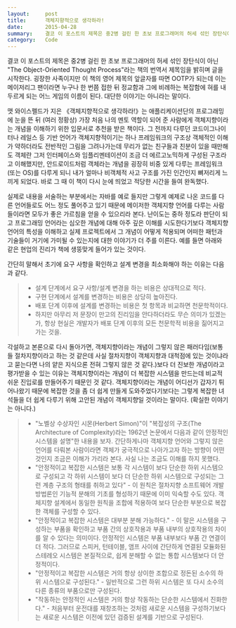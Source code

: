 ```yaml
---
layout:     post
title:      객체지향적으로 생각하라!
date:       2015-04-28
summary:    결코 이 포스트의 제목은 중2병 걸린 한 초보 프로그래머의 허세 섞인 장탄식이 아닌 "The Object-Oriented Thought Process"라는 책의 번역서 제목임을 밝히며 글을 시작한다. 굉장한 사족이지만 이 책의 영어 제목의 앞글자를 따면 OOTP가 되는데 이는 메이저리그 팬이라면 누구나 한 번쯤 접한 뒤 정교함과 그에 비례하는 복잡함에 혀를 내두르게 되는 어느 게임의 이름이 된다. 대단한 이야기는 아니라는 말이다.
category:	Code
---
```


결코 이 포스트의 제목은 중2병 걸린 한 초보 프로그래머의 허세 섞인 장탄식이 아닌 "The Object-Oriented Thought Process"라는 책의 번역서 제목임을 밝히며 글을 시작한다. 굉장한 사족이지만 이 책의 영어 제목의 앞글자를 따면 OOTP가 되는데 이는 메이저리그 팬이라면 누구나 한 번쯤 접한 뒤 정교함과 그에 비례하는 복잡함에 혀를 내두르게 되는 어느 게임의 이름이 된다. 대단한 이야기는 아니라는 말이다.

맷 와이스펠드가 지은 《객체지향적으로 생각하라!》는 애플리케이션단의 프로그래밍에 눈을 뜬 뒤 (여러 정황상) 가장 처음 나의 멘토 역할이 되어 준 사람에게 객체지향이라는 개념을 이해하기 위한 입문서로 추천을 받은 책이다. 그 전까지 다루던 코드이그나이터나 레일스 등 기반 언어가 객체지향적이기는 하나 프레임워크의 구조상 객체적인 이해가 약하더라도 전반적인 그림을 그려나가는데 무리가 없는 친구들과 친분이 있을 때만해도 객체란 그저 인터페이스와 임플리멘테이션이 조금 더 에르고노믹하게 구성된 구조라고 이해했지만, 안드로이드처럼 객체라는 개념을 굉장히 비중 있게 다루는 프레임워크(또는 OS)를 다루게 되니 내가 얼마나 비객체적 사고 구조를 가진 인간인지 뼈저리게 느끼게 되었다. 바로 그 때 이 책이 다시 눈에 띄었고 적당한 시간을 들여 완독했다.

실제로 내용을 서술하는 부분에서는 자바를 예로 들지만 그렇게 예제로 나온 코드를 다른 언어들로도 어느 정도 풀어주고 있기 때문에 메이저한 객체지향 언어를 다루는 사람들이라면 모두가 좋은 가르침을 얻을 수 있으리라 본다. 난이도는 중하 정도라 판단이 되고 프로그래밍 언어라는 심오한 개념에 대해 아주 깊은 이해를 시도한다기보다 객체지향 언어의 특성을 이해하고 실제 프로젝트에서 그 개념이 어떻게 적용되며 어떠한 패턴과 기술들이 거기에 가미될 수 있는지에 대한 이야기가 더 주를 이른다. 예를 들면 아래와 같은 현업의 진리가 책에 생뚱맞게 들어가 있는 것이다.

간단히 말해서 초기에 요구 사항을 확인하고 설계 변경을 최소화해야 하는 이유는 다음과 같다.

>- 설계 단계에서 요구 사항/설계 변경을 하는 비용은 상대적으로 적다.
>- 구현 단계에서 설계를 변경하는 비용은 상당히 높아진다.
>- 배포 단계 이후에 설계를 변경하는 비용은 첫 항목과 비교하면 천문학적이다.
>- 하지만 아무리 저 문장이 만고의 진리임을 안다하더라도 무슨 의미가 있겠는가, 항상 현실은 개발자가 배포 단계 이후의 모든 천문학적 비용을 짊어지고 가는 것을.

각설하고 본론으로 다시 돌아가면, 객체지향이라는 개념이 그렇지 않은 패러다임(보통들 절차지향이라고 하는 것 같은데 사실 절차지향이 객체지향과 대척점에 있는 것이냐라고 묻는다면 나의 얕은 지식으론 전혀 그렇지 않은 것 같다.)보다 더 진보한 개념이라고 평가받을 수 있는 이유는 객체지향이라는 개념이 더 복잡한 시스템을 만드는데 비교적 쉬운 진입로를 만들어주기 때문인 것 같다. 객체지향이라는 개념이 어디선가 갑자기 튀어나왔기 때문에 복잡한 것을 좀 더 쉽게 만들게 도와주었다기보다는 그렇게 복잡한 녀석들을 더 쉽게 다루기 위해 고안된 개념이 객체지향일 것이라는 말이다. (확실한 이야기는 아니다.)

>- "노벨상 수상자인 시몬(Herbert Simon)"이 "복잡성의 구조(The Architecture of Complexity)라는 1962년 논문에서 다음과 같이 안정적인 시스템을 설명"한 내용을 보자. 간단하게나마 객체지향 언어와 그렇지 않은 언어를 다뤄본 사람이라면 객체가 궁극적으로 나아가고자 하는 방향이 어떤 것인지 조금은 이해가 가리라 본다. 사실 나는 조금도 이해를 하지 못했다.
>- "안정적이고 복잡한 시스템은 보통 각 시스템이 보다 단순한 하위 시스템으로 구성되고 각 하위 시스템이 보다 더 단순한 하위 시스템으로 구성되는 그런 계층 구조의 형태를 취하고 있다" - 이 원칙은 절차지향 소프트웨어 개발 방법론인 기능적 분해의 기초를 형성하기 때문에 이미 익숙할 수도 있다. 객체지향 설계에서 동일한 원칙을 조합에 적용하여 보다 단순한 부분으로 복잡한 객체를 구성할 수 있다.
>- "안정적이고 복잡한 시스템은 대부분 분해 가능하다." - 이 말은 시스템을 구성하는 부품을 확인하고 부품 간의 상호작용과 부품 내부의 상호작용의 차이를 알 수 있다는 의미이다. 안정적인 시스템은 부품 내부보다 부품 간 연결이 더 적다. 그러므로 스피커, 턴테이블, 앰프 사이에 간단하게 연결된 모듈화된 스테레오 시스템은 본질적으로, 쉽게 분해할 수 없는 통합 시스템보다 더 안정적이다.
>- "안정적이고 복잡한 시스템은 거의 항상 상이한 조합으로 정돈된 소수의 하위 시스템으로 구성된다." - 일반적으로 그런 하위 시스템은 또 다시 소수의 다른 종류의 부품으로만 구성된다.
>- "작동하는 안정적인 시스템은 거의 항상 작동하는 단순한 시스템에서 진화한다." - 처음부터 운전대를 재창조하는 것처럼 새로운 시스템을 구성하기보다는 새로운 시스템은 이전에 있던 검증된 설계를 기반으로 구성된다.